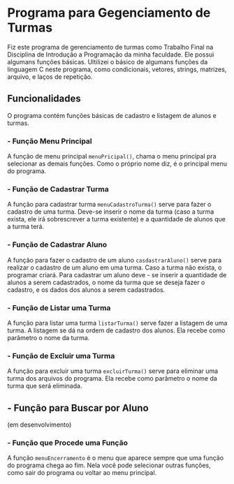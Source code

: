 # Programa para Gegenciamento de Turmas
Fiz este programa de gerenciamento de turmas como Trabalho Final na Disciplina de Introdução a Programação da minha faculdade.
Ele possui algumans funções básicas. Ultilizei o básico de algumans funções da linguagem C neste programa, como condicionais, vetores, strings, matrizes, arquivo, e laços de repetição.

## Funcionalidades
O programa contém funções básicas de cadastro e listagem de alunos e turmas.

### - Função Menu Principal
A função de menu principal `menuPricipal()`, chama o menu principal pra selecionar as demais funções. Como o próprio nome diz, é o principal menu do programa.

### - Função de Cadastrar Turma
A função para cadastrar turma `menuCadastroTurma()` serve para fazer o cadastro de uma turma. Deve-se inserir o nome da turma (caso a turma exista, ele irá sobrescrever a turma existente) e a quantidade de alunos que a turma terá.

### - Função de Cadastrar Aluno
A função para fazer o cadastro de um aluno `casdastrarAluno()` serve para realizar o cadastro de um aluno em uma turma. Caso a turma não exista, o programar criará. 
Para cadastrar um aluno deve - se inserir a quantidade de alunos a serem cadastrados, o nome da turma que se deseja fazer o cadastro, e os dados dos alunos a serem cadastrados. 

### - Função de Listar uma Turma
A função para listar uma turma `listarTurma()` serve fazer a listagem de uma turma. A listagem se dá na ordem de cadastro dos alunos.
Ela recebe como parâmetro o nome da turma.

### - Função de Excluir uma Turma
A função para excluir uma turma `excluirTurma()` serve para eliminar uma turma dos arquivos do programa.
Ela recebe como parâmetro o nome da turma que será eliminada.

## - Função para Buscar por Aluno
(em desenvolvimento)

### - Função que Procede uma Função
A função `menuEncerramento` é o menu que aparece sempre que uma função do programa chega ao fim. Nela você pode selecionar outras funções, como sair do programa ou voltar ao menu principal.